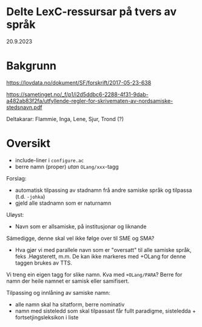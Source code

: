 # Delte LexC-ressursar på tvers av språk

20.9.2023

# Bakgrunn

<https://lovdata.no/dokument/SF/forskrift/2017-05-23-638>

<https://sametinget.no/_f/p1/i2d5ddbc6-2288-4f31-9dab-a482ab83f2fa/utfyllende-regler-for-skrivematen-av-nordsamiske-stedsnavn.pdf>

Deltakarar: Flammie, Inga, Lene, Sjur, Trond (?)

# Oversikt

- include-liner i `configure.ac`
- berre namn (proper) *utan* `OLang/xxx`-tagg

Forslag:
- automatisk tilpassing av stadnamn frå andre samiske språk og tilpassa (t.d. `-johka`)
- gjeld alle stadnamn som er naturnamn

Uløyst:
- Navn som er allsamiske, på institusjonar og liknande

Sámedigge, denne skal vel ikke følge over til SME og SMA?

- Hva gjør vi med parallele navn som er "oversatt" til alle samiske språk, feks .Høgsterett, m.m. De kan ikke markeres med +OLang for denne taggen brukes av TTS.

Vi treng ein eigen tagg for slike namn. Kva med `+OLang/PARA`? Berre for namn der heile namnet er samisk eller samifisert.

Tilpassing og innlåning av samiske namn:
- alle namn skal ha sitatform, berre nominativ
- namn med sisteledd som skal tilpassast får fullt paradigme, sisteledda + fortsetjingsleksikon i liste
